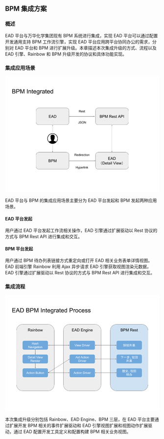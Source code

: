## BPM 集成方案

### 概述

EAD 平台与万华化学集团现有 BPM 系统进行集成，实现 EAD 平台可以通过配置开发通用支持 BPM 工作流引擎，实现 EAD 平台应用跨平台协同办公的需求，分别对 EAD 平台和 BPM 进行扩展升级。本章描述本次集成升级的方式、流程以及 EAD 引擎、Rainbow 和 BPM 升级开发的协议和具体功能实现。

### 集成应用场景

![BPM 集成](../images/bpm-integrated.png)

EAD 平台与 BPM 的集成应用场景主要分为 EAD 平台发起和 BPM 发起两种应用场景。

#### EAD 平台发起
用户通过 EAD 平台发起工作流相关操作，EAD 引擎通过扩展驱动以 Rest 协议的方式与 BPM Rest API 进行集成和交互。

#### BPM 平台发起
用户通过 BPM 待办列表链接方式重定向或打开 EAD 相关业务表单详情视图。EAD 前端引擎 Rainbow 利用 Ajax 异步请求 EAD 引擎获取视图渲染元数据，EAD 引擎通过扩展驱动以 Rest 协议的方式与 BPM Rest API 进行集成和交互。

### 集成流程

![BPM 集成](../images/bpm-process.png)

本次集成升级分别包括 Rainbow、EAD Engine、BPM 三层，在 EAD 平台主要通过扩展开发 BPM 相关的事件扩展驱动和 EAD 引擎视图扩展和视图动作扩展驱动，通过 EAD 配置开发工具定义和配置构建 BPM 相关业务视图。
